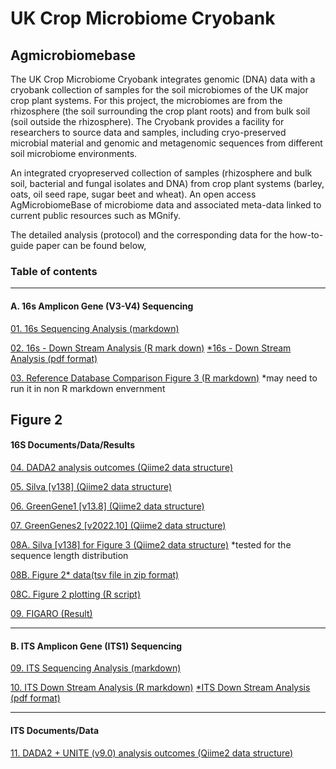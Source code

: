 

# UK Crop Microbiome Cryobank
## Agmicrobiomebase

The UK Crop Microbiome Cryobank integrates genomic (DNA) data with a cryobank collection of samples for the soil microbiomes of the UK major crop plant systems. For this project, the microbiomes are from the rhizosphere (the soil surrounding the crop plant roots) and from bulk soil (soil outside the rhizosphere). The Cryobank provides a facility for researchers to source data and samples, including cryo-preserved microbial material and genomic and metagenomic sequences from different soil microbiome environments.

An integrated cryopreserved collection of samples (rhizosphere and bulk soil, bacterial and fungal isolates and DNA) from crop plant systems (barley, oats, oil seed rape, sugar beet and wheat). An open access AgMicrobiomeBase of microbiome data and associated meta-data linked to current public resources such as MGnify.

The detailed analysis (protocol) and the corresponding data for the how-to-guide paper can be found below, 

### Table of contents
--------------------------------
#### A. 16s Amplicon Gene (V3-V4) Sequencing

[01. 16s Sequencing Analysis (markdown)](https://github.com/paytonyau/agmicrobiomebase/blob/main/16s_sequence_process.md)

[02. 16s - Down Stream Analysis (R mark down)](https://github.com/paytonyau/agmicrobiomebase/blob/main/16s_Rmarkdown.Rmd)
[*16s - Down Stream Analysis (pdf format)](https://github.com/paytonyau/agmicrobiomebase/blob/main/16s_Rmarkdown.pdf)

[03. Reference Database Comparison Figure 3 (R markdown)](https://github.com/paytonyau/agmicrobiomebase/blob/main/16s_ref_database_comparison.Rmd) *may need to run it in non R markdown envernment

Figure 2
------------------------------------
#### 16S Documents/Data/Results
[04. DADA2 analysis outcomes (Qiime2 data structure)](https://github.com/paytonyau/agmicrobiomebase/tree/main/16s/%5BQiime2%5DDADA2_outcomes)

[05. Silva [v138] (Qiime2 data structure)](https://github.com/paytonyau/agmicrobiomebase/tree/main/16s/%5BQiime2%5DSilva_138)

[06. GreenGene1 [v13.8] (Qiime2 data structure)](https://github.com/paytonyau/agmicrobiomebase/tree/main/16s/%5BQiime2%5DGreenGenes_13_8)

[07. GreenGenes2 [v2022.10] (Qiime2 data structure)](https://github.com/paytonyau/agmicrobiomebase/tree/main/16s/%5BQiime2%5DGreenGenes2_2022_10)

[08A.  Silva [v138] for Figure 3 (Qiime2 data structure)](https://github.com/paytonyau/agmicrobiomebase/tree/main/16s/%5BQiime2%5DSilva_138_233_226_3_2_Figure2) *tested for the sequence length distribution

[08B. Figure 2* data(tsv file in zip format)](https://github.com/paytonyau/agmicrobiomebase/tree/main/R-scripts/16s_length_distribution.zip) 

[08C. Figure 2 plotting (R script)](https://github.com/paytonyau/agmicrobiomebase/tree/main/R-scripts/Fig_2_merged_length_distribution.R)

[09. FIGARO (Result)](https://github.com/paytonyau/agmicrobiomebase/tree/main/R-scripts/16s/%5BResult%5DFIGARO)

-----------------------------------------------------------
#### B. ITS Amplicon Gene (ITS1) Sequencing

[09. ITS Sequencing Analysis (markdown)](https://github.com/paytonyau/agmicrobiomebase/blob/main/ITS_sequencing_process.md)

[10. ITS Down Stream Analysis (R markdown)](https://github.com/paytonyau/anti-TNF-resistance/blob/main/09_LPS_Neutrophils_Groups_Comparsions.R)
[*ITS Down Stream Analysis (pdf format)](https://github.com/paytonyau/agmicrobiomebase/blob/main/ITS_Rmarkdown.pdf)

------------------------------------
#### ITS Documents/Data

[11. DADA2 + UNITE (v9.0) analysis outcomes (Qiime2 data structure)](https://github.com/paytonyau/agmicrobiomebase/tree/main/ITS)